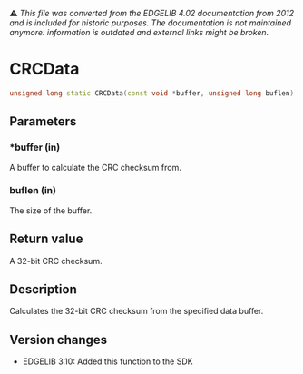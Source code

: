 :warning: _This file was converted from the EDGELIB 4.02 documentation from 2012 and is included for historic purposes. The documentation is not maintained anymore: information is outdated and external links might be broken._

# CRCData


```c++
unsigned long static CRCData(const void *buffer, unsigned long buflen)
```

## Parameters
### *buffer (in)
A buffer to calculate the CRC checksum from.

### buflen (in)
The size of the buffer.

## Return value
A 32-bit CRC checksum.

## Description
Calculates the 32-bit CRC checksum from the specified data buffer.

## Version changes
- EDGELIB 3.10: Added this function to the SDK

